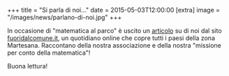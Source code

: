 +++
title = "Si parla di noi..."
date = 2015-05-03T12:00:00
[extra]
image = "/images/news/parlano-di-noi.jpg"
+++

In occasione di "matematica al parco" è uscito un [articolo][1] su di noi dal sito [fuoridalcomune.it][2], un quotidiano online
che copre tutti i paesi della zona Martesana.
Raccontano della nostra associazione e della nostra "missione per conto della matematica"!

Buona lettura!

[1]: https://www.fuoridalcomune.it/2015/05/03/vimodrone-pioltello-pigreco-unassociazione-in-missione-per-conto-della-matematica/
[2]: https://www.fuoridalcomune.it/
